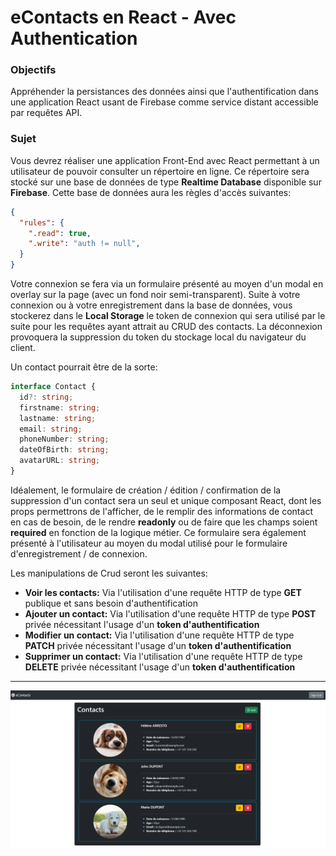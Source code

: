 # eContacts en React - Avec Authentication
### Objectifs
Appréhender la persistances des données ainsi que l'authentification dans une application React usant de Firebase comme service distant accessible par requêtes API.

### Sujet
Vous devrez réaliser une application Front-End avec React permettant à un utilisateur de pouvoir consulter un répertoire en ligne. Ce répertoire sera stocké sur une base de données de type **Realtime Database** disponible sur **Firebase**. Cette base de données aura les règles d'accès suivantes:
```json
{
  "rules": {
    ".read": true,
    ".write": "auth != null",
  }
}
```
Votre connexion se fera via un formulaire présenté au moyen d'un modal en overlay sur la page (avec un fond noir semi-transparent). Suite à votre connexion ou à votre enregistrement dans la base de données, vous stockerez dans le **Local Storage** le token de connexion qui sera utilisé par le suite pour les requêtes ayant attrait au CRUD des contacts. La déconnexion provoquera la suppression du token du stockage local du navigateur du client. 

Un contact pourrait être de la sorte: 
```ts
interface Contact {
  id?: string;
  firstname: string;
  lastname: string;
  email: string;
  phoneNumber: string;
  dateOfBirth: string;
  avatarURL: string;
}
```

Idéalement, le formulaire de création / édition / confirmation de la suppression d'un contact sera un seul et unique composant React, dont les props permettrons de l'afficher, de le remplir des informations de contact en cas de besoin, de le rendre **readonly** ou de faire que les champs soient **required** en fonction de la logique métier. Ce formulaire sera également présenté à l'utilisateur au moyen du modal utilisé pour le formulaire d'enregistrement / de connexion. 

Les manipulations de Crud seront les suivantes:
- **Voir les contacts:** Via l'utilisation d'une requête HTTP de type **GET** publique et sans besoin d'authentification
- **Ajouter un contact:** Via l'utilisation d'une requête HTTP de type **POST** privée nécessitant l'usage d'un **token d'authentification**
- **Modifier un contact:** Via l'utilisation d'une requête HTTP de type **PATCH** privée nécessitant l'usage d'un **token d'authentification**
- **Supprimer un contact:** Via l'utilisation d'une requête HTTP de type **DELETE** privée nécessitant l'usage d'un **token d'authentification**

---

![example](./example.png)